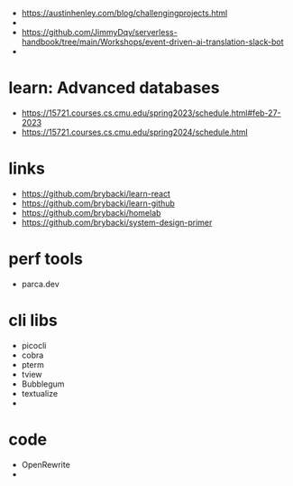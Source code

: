 
- https://austinhenley.com/blog/challengingprojects.html
- 
- https://github.com/JimmyDqv/serverless-handbook/tree/main/Workshops/event-driven-ai-translation-slack-bot
- 

# learn: Advanced databases
-  https://15721.courses.cs.cmu.edu/spring2023/schedule.html#feb-27-2023
-  https://15721.courses.cs.cmu.edu/spring2024/schedule.html

# links
- https://github.com/brybacki/learn-react
- https://github.com/brybacki/learn-github
- https://github.com/brybacki/homelab
- https://github.com/brybacki/system-design-primer

# perf tools
- parca.dev

# cli libs
- picocli
- cobra
- pterm
- tview
- Bubblegum
- textualize
- 


# code
- OpenRewrite
- 
